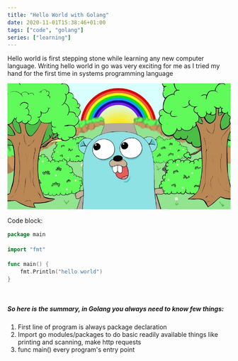 ```yaml
---
title: "Hello World with Golang"
date: 2020-11-01T15:38:46+01:00
tags: ["code", "golang"]
series: ["learning"]
---
```


Hello world is first stepping stone while learning any new computer language.
Writing hello world in go was very exciting for me as I tried my hand for the first time in systems programming language

![Sample image](go-gopher.jpg)

Code block:

```go
package main

import "fmt"

func main() {
    fmt.Println("hello world")
}
```
&nbsp;
##### So here is the summary, in Golang you always need to know few things:
  1. First line of program is always package declaration
  2. Import go modules/packages to do basic readily available things like printing and scanning, make http requests
  3. func main() every program's entry point 